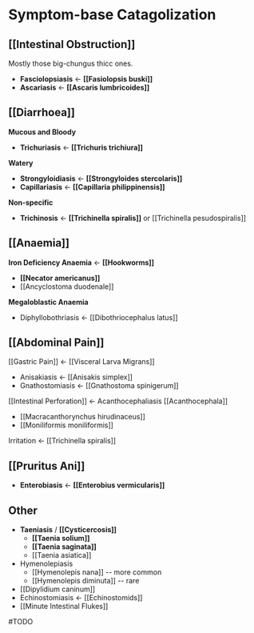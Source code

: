 # Symptom-base Catagolization
## [[Intestinal Obstruction]]
Mostly those big-chungus thicc ones.
- **Fasciolopsiasis** <- **[[Fasiolopsis buski]]**
- **Ascariasis** <- **[[Ascaris lumbricoides]]**

## [[Diarrhoea]]
**Mucous and Bloody**
- **Trichuriasis** <- **[[Trichuris trichiura]]**

**Watery**
- **Strongyloidiasis** <- **[[Strongyloides stercolaris]]**
- **Capillariasis** <- **[[Capillaria philippinensis]]**

**Non-specific**
- **Trichinosis** <- **[[Trichinella spiralis]]** or [[Trichinella pesudospiralis]]

## [[Anaemia]]
**Iron Deficiency Anaemia** <- **[[Hookworms]]**
- **[[Necator americanus]]**
- [[Ancyclostoma duodenale]]

**Megaloblastic Anaemia**
- Diphyllobothriasis <- [[Dibothriocephalus latus]]

## [[Abdominal Pain]]
[[Gastric Pain]] <- [[Visceral Larva Migrans]]
- Anisakiasis <- [[Anisakis simplex]]
- Gnathostomiasis <- [[Gnathostoma spinigerum]]

[[Intestinal Perforation]] <- Acanthocephaliasis
[[Acanthocephala]]
- [[Macracanthorynchus hirudinaceus]]
- [[Moniliformis moniliformis]]

Irritation <- [[Trichinella spiralis]]

## [[Pruritus Ani]]
- **Enterobiasis** <- **[[Enterobius vermicularis]]**

## Other
- **Taeniasis** / **[[Cysticercosis]]** 
	- **[[Taenia solium]]**
	- **[[Taenia saginata]]**
	- [[Taenia asiatica]]
- Hymenolepiasis
	- [[Hymenolepis nana]] -- more common
	- [[Hymenolepis diminuta]] -- rare
- [[Dipylidium caninum]]
- Echinostomiasis <- [[Echinostomids]]
- [[Minute Intestinal Flukes]]

#TODO